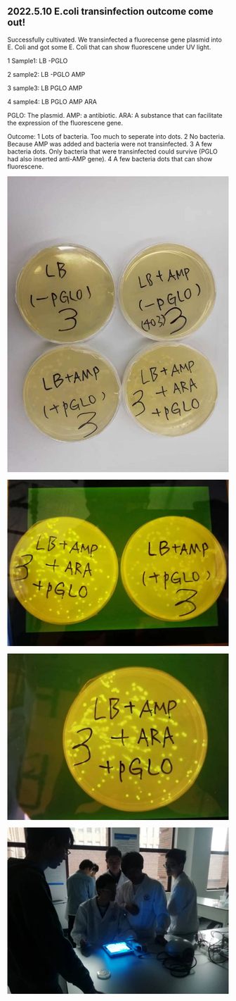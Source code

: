 ## 2022.5.10 E.coli transinfection outcome come out! 
Successfully cultivated. We transinfected a fluorecense gene plasmid into E. Coli and got some E. Coli that can show fluorescene under UV light.

1 Sample1: LB -PGLO    

2 sample2: LB -PGLO AMP

3 sample3: LB PGLO AMP

4 sample4: LB PGLO AMP ARA

PGLO: The plasmid. AMP: a antibiotic. ARA: A substance that can facilitate the expression of the fluorescene gene.

Outcome: 1 Lots of bacteria. Too much to seperate into dots. 2 No bacteria. Because AMP was added and bacteria were not transinfected. 3 A few bacteria dots. Only bacteria that were transinfected could survive (PGLO had also inserted anti-AMP gene). 4 A few bacteria dots that can show fluorescene.

![](/tags/2022.5.10/pic/1.jpg)

![](/tags/2022.5.10/pic/2.jpg)

![](/tags/2022.5.10/pic/3.jpg)

![](/tags/2022.5.10/pic/4.jpg)
